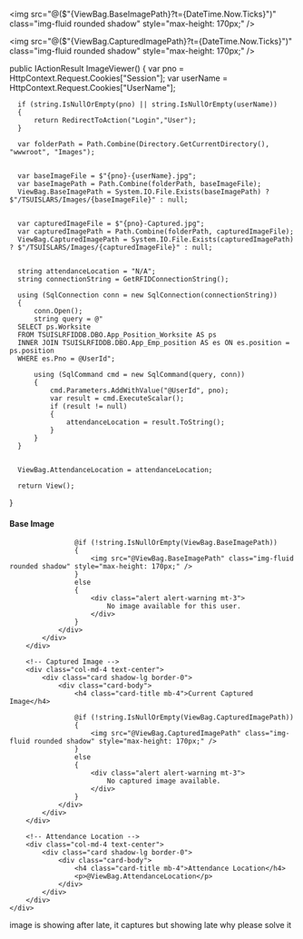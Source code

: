 <img src="@($"{ViewBag.BaseImagePath}?t={DateTime.Now.Ticks}")" class="img-fluid rounded shadow" style="max-height: 170px;" />

  <img src="@($"{ViewBag.CapturedImagePath}?t={DateTime.Now.Ticks}")" class="img-fluid rounded shadow" style="max-height: 170px;" />

  
  
  public IActionResult ImageViewer()
  {
      var pno = HttpContext.Request.Cookies["Session"];
      var userName = HttpContext.Request.Cookies["UserName"];

      if (string.IsNullOrEmpty(pno) || string.IsNullOrEmpty(userName))
      {
          return RedirectToAction("Login","User");
      }

      var folderPath = Path.Combine(Directory.GetCurrentDirectory(), "wwwroot", "Images");

     
      var baseImageFile = $"{pno}-{userName}.jpg";
      var baseImagePath = Path.Combine(folderPath, baseImageFile);
      ViewBag.BaseImagePath = System.IO.File.Exists(baseImagePath) ? $"/TSUISLARS/Images/{baseImageFile}" : null;

      
      var capturedImageFile = $"{pno}-Captured.jpg";
      var capturedImagePath = Path.Combine(folderPath, capturedImageFile);
      ViewBag.CapturedImagePath = System.IO.File.Exists(capturedImagePath) ? $"/TSUISLARS/Images/{capturedImageFile}" : null;

      
      string attendanceLocation = "N/A";
      string connectionString = GetRFIDConnectionString();

      using (SqlConnection conn = new SqlConnection(connectionString))
      {
          conn.Open();
          string query = @"
      SELECT ps.Worksite 
      FROM TSUISLRFIDDB.DBO.App_Position_Worksite AS ps
      INNER JOIN TSUISLRFIDDB.DBO.App_Emp_position AS es ON es.position = ps.position
      WHERE es.Pno = @UserId";

          using (SqlCommand cmd = new SqlCommand(query, conn))
          {
              cmd.Parameters.AddWithValue("@UserId", pno);
              var result = cmd.ExecuteScalar();
              if (result != null)
              {
                  attendanceLocation = result.ToString();
              }
          }
      }


      ViewBag.AttendanceLocation = attendanceLocation;

      return View();
  }


<div class="container mt-5">
    <div class="row justify-content-center">
        <!-- Base Image -->
        <div class="col-md-4 text-center">
            <div class="card shadow-lg border-0">
                <div class="card-body">
                    <h4 class="card-title mb-4">Base Image</h4>

                    @if (!string.IsNullOrEmpty(ViewBag.BaseImagePath))
                    {
                        <img src="@ViewBag.BaseImagePath" class="img-fluid rounded shadow" style="max-height: 170px;" />
                    }
                    else
                    {
                        <div class="alert alert-warning mt-3">
                            No image available for this user.
                        </div>
                    }
                </div>
            </div>
        </div>

        <!-- Captured Image -->
        <div class="col-md-4 text-center">
            <div class="card shadow-lg border-0">
                <div class="card-body">
                    <h4 class="card-title mb-4">Current Captured Image</h4>

                    @if (!string.IsNullOrEmpty(ViewBag.CapturedImagePath))
                    {
                        <img src="@ViewBag.CapturedImagePath" class="img-fluid rounded shadow" style="max-height: 170px;" />
                    }
                    else
                    {
                        <div class="alert alert-warning mt-3">
                            No captured image available.
                        </div>
                    }
                </div>
            </div>
        </div>

        <!-- Attendance Location -->
        <div class="col-md-4 text-center">
            <div class="card shadow-lg border-0">
                <div class="card-body">
                    <h4 class="card-title mb-4">Attendance Location</h4>
                    <p>@ViewBag.AttendanceLocation</p>
                </div>
            </div>
        </div>
    </div>
</div>

image is showing after late, it captures but showing late why please solve it
